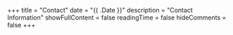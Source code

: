 +++
title = "Contact"
date = "{{ .Date }}"
description = "Contact Information"
showFullContent = false
readingTime = false
hideComments = false
+++
